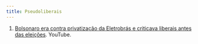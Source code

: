 ```yaml
---
title: Pseudoliberais
---
```



1. [Bolsonaro era contra privatização da Eletrobrás e criticava liberais antes das eleições](https://www.youtube.com/watch?v=ZgPR6omE5F8). YouTube.